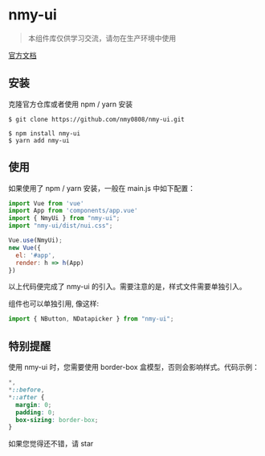 # nmy-ui


> 本组件库仅供学习交流，请勿在生产环境中使用

[官方文档](https://nmy0808.github.io/nmy-ui/)   

## 安装

克隆官方仓库或者使用 npm / yarn 安装

```
$ git clone https://github.com/nmy0808/nmy-ui.git

$ npm install nmy-ui
$ yarn add nmy-ui
```

## 使用

如果使用了 npm / yarn 安装，一般在 main.js 中如下配置：

```javascript
import Vue from 'vue'
import App from 'components/app.vue'
import { NmyUi } from "nmy-ui";
import "nmy-ui/dist/nui.css";

Vue.use(NmyUi);
new Vue({
  el: '#app',
  render: h => h(App)
})
```

以上代码便完成了 nmy-ui 的引入。需要注意的是，样式文件需要单独引入。

组件也可以单独引用, 像这样:
```js
import { NButton, NDatapicker } from "nmy-ui";
```


## 特别提醒

使用 nmy-ui 时，您需要使用 border-box 盒模型，否则会影响样式。代码示例：

```css
*,
*::before,
*::after {
  margin: 0;
  padding: 0;
  box-sizing: border-box;
}
```

如果您觉得还不错，请 star
